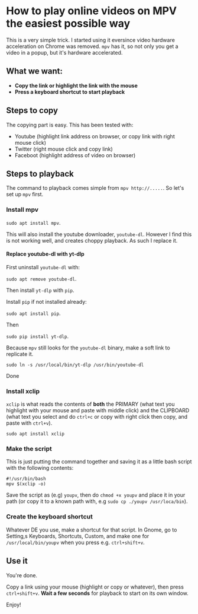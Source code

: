 # How to play online videos on MPV the easiest possible way

This is a very simple trick. I started using it eversince video hardware acceleration on Chrome was removed. ```mpv``` has it, so not only you get a video in a popup, but it's hardware accelerated.

## What we want:
* **Copy the link or highlight the link with the mouse**
* **Press a keyboard shortcut to start playback**


## Steps to copy

The copying part is easy. This has been tested with:
* Youtube (highlight link address on browser, or copy link with right mouse click)
* Twitter (right mouse click and copy link)
* Faceboot (highlight address of video on browser)


## Steps to playback

The command to playback comes simple from ```mpv http://.....```. So let's set up ```mpv``` first.

### Install mpv

```sudo apt install mpv```.

This will also install the youtube downloader, ```youtube-dl```. However I find this is not working well, and creates choppy playback. As such I replace it.

#### Replace youtube-dl with yt-dlp

First uninstall ```youtube-dl``` with:

```sudo apt remove youtube-dl```.

Then install ```yt-dlp``` with ```pip```.

Install ```pip``` if not installed already:

```sudo apt install pip```.

Then

```sudo pip install yt-dlp```.

Because ```mpv``` still looks for the ```youtube-dl``` binary, make a soft link to replicate it.

```sudo ln -s /usr/local/bin/yt-dlp /usr/bin/youtube-dl```

Done

### Install xclip

```xclip``` is what reads the contents of **both** the PRIMARY (what text you highlight with your mouse and paste with middle click) and the CLIPBOARD (what text you select and do ```ctrl+c``` or copy with right click then copy, and paste with ```ctrl+v```).

```sudo apt install xclip```


### Make the script

This is just putting the command together and saving it as a little bash script with the following contents:

~~~
#!/usr/bin/bash
mpv $(xclip -o)
~~~

Save the script as (e.g) ```youpv```, then do ```chmod +x youpv``` and place it in your path (or copy it to a known path with, e.g ```sudo cp ./youpv /usr/loca/bin```).

### Create the keyboard shortcut

Whatever DE you use, make a shortcut for that script. In Gnome, go to Setting,s Keyboards, Shortcuts, Custom, and make one for ```/usr/local/bin/youpv``` when you press e.g. ```ctrl+shift+v```.

## Use it

You're done.

Copy a link using your mouse (highlight or copy or whatever), then press ```ctrl+shift+v```. **Wait a few seconds** for playback to start on its own window.

Enjoy!


